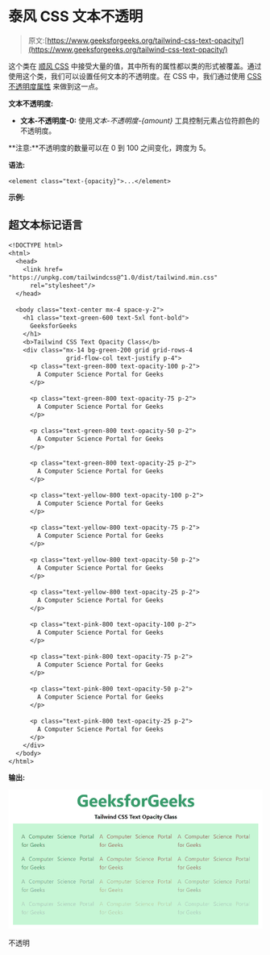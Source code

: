 # 泰风 CSS 文本不透明

> 原文:[https://www.geeksforgeeks.org/tailwind-css-text-opacity/](https://www.geeksforgeeks.org/tailwind-css-text-opacity/)

这个类在 [<u>顺风 CSS</u>](https://www.geeksforgeeks.org/css-tailwind-introduction/) 中接受大量的值，其中所有的属性都以类的形式被覆盖。通过使用这个类，我们可以设置任何文本的不透明度。在 CSS 中，我们通过使用 [<u>CSS 不透明度属性</u>](https://www.geeksforgeeks.org/css-opacity-transparency/) 来做到这一点。

**文本不透明度:**

*   **文本-不透明度-0:** 使用*文本-不透明度-{amount}* 工具控制元素占位符颜色的不透明度。

**注意:**不透明度的数量可以在 0 到 100 之间变化，跨度为 5。

**语法:**

```
<element class="text-{opacity}">...</element>
```

**示例:**

## 超文本标记语言

```
<!DOCTYPE html>
<html>
  <head>
    <link href=
"https://unpkg.com/tailwindcss@^1.0/dist/tailwind.min.css"
      rel="stylesheet"/>
  </head>

  <body class="text-center mx-4 space-y-2">
    <h1 class="text-green-600 text-5xl font-bold">
      GeeksforGeeks
    </h1>
    <b>Tailwind CSS Text Opacity Class</b>
    <div class="mx-14 bg-green-200 grid grid-rows-4
                grid-flow-col text-justify p-4">
      <p class="text-green-800 text-opacity-100 p-2">
        A Computer Science Portal for Geeks
      </p>

      <p class="text-green-800 text-opacity-75 p-2">
        A Computer Science Portal for Geeks
      </p>

      <p class="text-green-800 text-opacity-50 p-2">
        A Computer Science Portal for Geeks
      </p>

      <p class="text-green-800 text-opacity-25 p-2">
        A Computer Science Portal for Geeks
      </p>

      <p class="text-yellow-800 text-opacity-100 p-2">
        A Computer Science Portal for Geeks
      </p>

      <p class="text-yellow-800 text-opacity-75 p-2">
        A Computer Science Portal for Geeks
      </p>

      <p class="text-yellow-800 text-opacity-50 p-2">
        A Computer Science Portal for Geeks
      </p>

      <p class="text-yellow-800 text-opacity-25 p-2">
        A Computer Science Portal for Geeks
      </p>

      <p class="text-pink-800 text-opacity-100 p-2">
        A Computer Science Portal for Geeks
      </p>

      <p class="text-pink-800 text-opacity-75 p-2">
        A Computer Science Portal for Geeks
      </p>

      <p class="text-pink-800 text-opacity-50 p-2">
        A Computer Science Portal for Geeks
      </p>

      <p class="text-pink-800 text-opacity-25 p-2">
        A Computer Science Portal for Geeks
      </p>
    </div>
  </body>
</html>
```

**输出:**

![](img/1a3be2bba13e4944f86a113a6906f275.png)

不透明